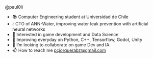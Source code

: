  @paul0li
- 📚 Computer Engineering student at Universidad de Chile
- 💧 CTO of ANN-Water, improving water leak prevention with artificial neural networks
- 👀 Interested in game development and Data Science
- 🌱 Improving everyday on Python, C++, Tensorflow, Godot, Unity
- 💞️ I’m looking to collaborate on game Dev and IA
- 📫 How to reach me pcjorquerabz@gmail.com

<!---
paul0li/paul0li is a ✨ special ✨ repository because its `README.md` (this file) appears on your GitHub profile.
You can click the Preview link to take a look at your changes.
--->
